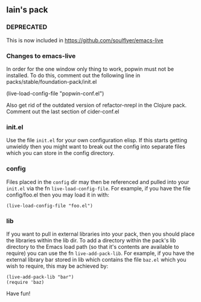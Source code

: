 ## Iain's pack

### DEPRECATED
This is now included in https://github.com/soulflyer/emacs-live

### Changes to emacs-live

In order for the one window only thing to work, popwin must not be 
installed. To do this, comment out the following line in 
packs/stable/foundation-pack/init.el

(live-load-config-file "popwin-conf.el")

Also get rid of the outdated version of refactor-nrepl in the Clojure
pack. Comment out the last section of cider-conf.el

### init.el

Use the file `init.el` for your own configuration elisp. If this starts
getting unwieldy then you might want to break out the config into
separate files which you can store in the config directory.

### config

Files placed in the `config` dir may then be referenced and pulled into
your `init.el` via the fn `live-load-config-file`. For example, if you
have the file config/foo.el then you may load it in with:

    (live-load-config-file "foo.el")

### lib

 If you want to pull in external libraries into your pack, then you
 should place the libraries within the lib dir. To add a directory
 within the pack's lib directory to the Emacs load path (so that it's
 contents are available to require) you can use the fn
 `live-add-pack-lib`. For example, if you have the external library bar
 stored in lib which contains the file `baz.el` which you wish to
 require, this may be achieved by:

    (live-add-pack-lib "bar")
    (require 'baz)

 Have fun!
